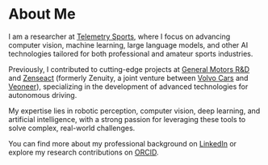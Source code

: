 # About Me
I am a researcher at [Telemetry Sports](https://telemetrysports.com/), where I focus on advancing computer vision, machine learning, large language models, and other AI technologies tailored for both professional and amateur sports industries.

Previously, I contributed to cutting-edge projects at [General Motors R&D](https://www.gm.com/research) and [Zenseact](https://zenseact.com/) (formerly Zenuity, a joint venture between [Volvo Cars](https://www.volvocars.com/us/) and [Veoneer](https://www.veoneer.com/en)), specializing in the development of advanced technologies for autonomous driving.

My expertise lies in robotic perception, computer vision, deep learning, and artificial intelligence, with a strong passion for leveraging these tools to solve complex, real-world challenges.

You can find more about my professional background on [LinkedIn](https://www.linkedin.com/in/jordan-chipka/) or explore my research contributions on [ORCID](https://orcid.org/0000-0003-0912-0669).
